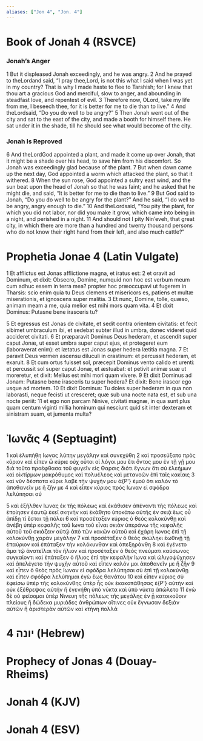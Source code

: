 ```yaml
---
aliases: ["Jon 4", "Jon. 4"]
---
```



# Book of Jonah 4 (RSVCE)

### Jonah’s Anger
1 But it displeased Jonah exceedingly, and he was angry.
2 And he prayed to theLordand said, “I pray thee,Lord, is not this what I said when I was yet in my country? That is why I made haste to flee to Tarshish; for I knew that thou art a gracious God and merciful, slow to anger, and abounding in steadfast love, and repentest of evil.
3 Therefore now, OLord, take my life from me, I beseech thee, for it is better for me to die than to live.”
4 And theLordsaid, “Do you do well to be angry?”
5 Then Jonah went out of the city and sat to the east of the city, and made a booth for himself there. He sat under it in the shade, till he should see what would become of the city.
### Jonah Is Reproved
6 And theLordGod appointed a plant, and made it come up over Jonah, that it might be a shade over his head, to save him from his discomfort. So Jonah was exceedingly glad because of the plant.
7 But when dawn came up the next day, God appointed a worm which attacked the plant, so that it withered.
8 When the sun rose, God appointed a sultry east wind, and the sun beat upon the head of Jonah so that he was faint; and he asked that he might die, and said, “It is better for me to die than to live.”
9 But God said to Jonah, “Do you do well to be angry for the plant?” And he said, “I do well to be angry, angry enough to die.”
10 And theLordsaid, “You pity the plant, for which you did not labor, nor did you make it grow, which came into being in a night, and perished in a night.
11 And should not I pity Ninʹeveh, that great city, in which there are more than a hundred and twenty thousand persons who do not know their right hand from their left, and also much cattle?”


# Prophetia Jonae 4 (Latin Vulgate)

1 Et afflictus est Jonas afflictione magna, et iratus est:
2 et oravit ad Dominum, et dixit: Obsecro, Domine, numquid non hoc est verbum meum cum adhuc essem in terra mea? propter hoc præoccupavi ut fugerem in Tharsis: scio enim quia tu Deus clemens et misericors es, patiens et multæ miserationis, et ignoscens super malitia.
3 Et nunc, Domine, tolle, quæso, animam meam a me, quia melior est mihi mors quam vita.
4 Et dixit Dominus: Putasne bene irasceris tu?

5 Et egressus est Jonas de civitate, et sedit contra orientem civitatis: et fecit sibimet umbraculum ibi, et sedebat subter illud in umbra, donec videret quid accideret civitati.
6 Et præparavit Dominus Deus hederam, et ascendit super caput Jonæ, ut esset umbra super caput ejus, et protegeret eum (laboraverat enim): et lætatus est Jonas super hedera lætitia magna.
7 Et paravit Deus vermen ascensu diluculi in crastinum: et percussit hederam, et exaruit.
8 Et cum ortus fuisset sol, præcepit Dominus vento calido et urenti: et percussit sol super caput Jonæ, et æstuabat: et petivit animæ suæ ut moreretur, et dixit: Melius est mihi mori quam vivere.
9 Et dixit Dominus ad Jonam: Putasne bene irasceris tu super hedera? Et dixit: Bene irascor ego usque ad mortem.
10 Et dixit Dominus: Tu doles super hederam in qua non laborasti, neque fecisti ut cresceret; quæ sub una nocte nata est, et sub una nocte periit:
11 et ego non parcam Ninive, civitati magnæ, in qua sunt plus quam centum viginti millia hominum qui nesciunt quid sit inter dexteram et sinistram suam, et jumenta multa?


# Ἰωνᾶς 4 (Septuagint)

1 καὶ ἐλυπήθη Ιωνας λύπην μεγάλην καὶ συνεχύθη
2 καὶ προσεύξατο πρὸς κύριον καὶ εἶπεν ὦ κύριε οὐχ οὗτοι οἱ λόγοι μου ἔτι ὄντος μου ἐν τῇ γῇ μου διὰ τοῦτο προέφθασα τοῦ φυγεῖν εἰς Θαρσις διότι ἔγνων ὅτι σὺ ἐλεήμων καὶ οἰκτίρμων μακρόθυμος καὶ πολυέλεος καὶ μετανοῶν ἐπὶ ταῖς κακίαις
3 καὶ νῦν δέσποτα κύριε λαβὲ τὴν ψυχήν μου ἀ{P'} ἐμοῦ ὅτι καλὸν τὸ ἀποθανεῖν με ἢ ζῆν με
4 καὶ εἶπεν κύριος πρὸς Ιωναν εἰ σφόδρα λελύπησαι σύ

5 καὶ ἐξῆλθεν Ιωνας ἐκ τῆς πόλεως καὶ ἐκάθισεν ἀπέναντι τῆς πόλεως καὶ ἐποίησεν ἑαυτῷ ἐκεῖ σκηνὴν καὶ ἐκάθητο ὑποκάτω αὐτῆς ἐν σκιᾷ ἕως οὗ ἀπίδῃ τί ἔσται τῇ πόλει
6 καὶ προσέταξεν κύριος ὁ θεὸς κολοκύνθῃ καὶ ἀνέβη ὑπὲρ κεφαλῆς τοῦ Ιωνα τοῦ εἶναι σκιὰν ὑπεράνω τῆς κεφαλῆς αὐτοῦ τοῦ σκιάζειν αὐτῷ ἀπὸ τῶν κακῶν αὐτοῦ καὶ ἐχάρη Ιωνας ἐπὶ τῇ κολοκύνθῃ χαρὰν μεγάλην
7 καὶ προσέταξεν ὁ θεὸς σκώληκι ἑωθινῇ τῇ ἐπαύριον καὶ ἐπάταξεν τὴν κολόκυνθαν καὶ ἀπεξηράνθη
8 καὶ ἐγένετο ἅμα τῷ ἀνατεῖλαι τὸν ἥλιον καὶ προσέταξεν ὁ θεὸς πνεύματι καύσωνος συγκαίοντι καὶ ἐπάταξεν ὁ ἥλιος ἐπὶ τὴν κεφαλὴν Ιωνα καὶ ὠλιγοψύχησεν καὶ ἀπελέγετο τὴν ψυχὴν αὐτοῦ καὶ εἶπεν καλόν μοι ἀποθανεῖν με ἢ ζῆν
9 καὶ εἶπεν ὁ θεὸς πρὸς Ιωναν εἰ σφόδρα λελύπησαι σὺ ἐπὶ τῇ κολοκύνθῃ καὶ εἶπεν σφόδρα λελύπημαι ἐγὼ ἕως θανάτου
10 καὶ εἶπεν κύριος σὺ ἐφείσω ὑπὲρ τῆς κολοκύνθης ὑπὲρ ἧς οὐκ ἐκακοπάθησας ἐ{P'} αὐτὴν καὶ οὐκ ἐξέθρεψας αὐτήν ἣ ἐγενήθη ὑπὸ νύκτα καὶ ὑπὸ νύκτα ἀπώλετο
11 ἐγὼ δὲ οὐ φείσομαι ὑπὲρ Νινευη τῆς πόλεως τῆς μεγάλης ἐν ᾗ κατοικοῦσιν πλείους ἢ δώδεκα μυριάδες ἀνθρώπων οἵτινες οὐκ ἔγνωσαν δεξιὰν αὐτῶν ἢ ἀριστερὰν αὐτῶν καὶ κτήνη πολλά


# 4 יונה (Hebrew)


# Prophecy of Jonas 4 (Douay-Rheims)


# Jonah 4 (KJV)


# Jonah 4 (ESV)

